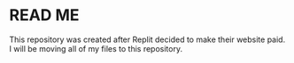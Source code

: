 # READ ME
This repository was created after Replit decided to make their website paid. I will be moving all of my files to this repository.
